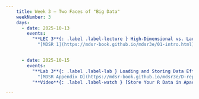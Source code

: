 ```yaml
---
    title: Week 3 – Two Faces of "Big Data"
    weekNumber: 3
    days:
      - date: 2025-10-13
        events:
          "**LEC 3**{: .label .label-lecture } High-Dimensional vs. Large-Sample Data":
            "[MDSR 1](https://mdsr-book.github.io/mdsr3e/01-intro.html), [MDSR 21](https://mdsr-book.github.io/mdsr3e/21-big_data.html), [LAT Methodology](https://striketracker.ilr.cornell.edu/methodology.html)"


      - date: 2025-10-15
        events:
          "**Lab 3**{: .label .label-lab } Loading and Storing Data Efficiently": 
            "[MDSR Appendix D](https://mdsr-book.github.io/mdsr3e/D-reproducible.html)"
          "**Video**{: .label .label-watch } [Store Your R Data in Apache Parquet Big Data Format](https://www.youtube.com/watch?v=JBUTDyD4UrY)":

---
```

